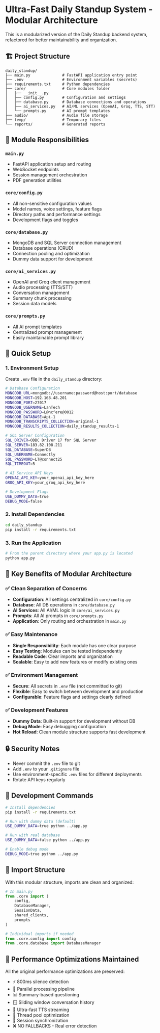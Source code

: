 # Ultra-Fast Daily Standup System - Modular Architecture

This is a modularized version of the Daily Standup backend system, refactored for better maintainability and organization.

## 🏗️ Project Structure

```
daily_standup/
├── main.py              # FastAPI application entry point
├── .env                 # Environment variables (secrets)
├── requirements.txt     # Python dependencies
├── core/                # Core modules folder
│   ├── __init__.py
│   ├── config.py        # Configuration and settings
│   ├── database.py      # Database connections and operations
│   ├── ai_services.py   # AI/ML services (OpenAI, Groq, TTS, STT)
│   └── prompts.py       # AI prompt templates
├── audio/               # Audio file storage
├── temp/                # Temporary files
└── reports/             # Generated reports
```

## 🔧 Module Responsibilities

### `main.py`
- FastAPI application setup and routing
- WebSocket endpoints
- Session management orchestration
- PDF generation utilities

### `core/config.py`
- All non-sensitive configuration values
- Model names, voice settings, feature flags
- Directory paths and performance settings
- Development flags and toggles

### `core/database.py`
- MongoDB and SQL Server connection management
- Database operations (CRUD)
- Connection pooling and optimization
- Dummy data support for development

### `core/ai_services.py`
- OpenAI and Groq client management
- Audio processing (TTS/STT)
- Conversation management
- Summary chunk processing
- Session data models

### `core/prompts.py`
- All AI prompt templates
- Centralized prompt management
- Easily maintainable prompt library

## 🚀 Quick Setup

### 1. Environment Setup

Create `.env` file in the `daily_standup` directory:

```bash
# Database Configuration
MONGODB_URL=mongodb://username:password@host:port/database
MONGODB_HOST=192.168.48.201
MONGODB_PORT=27017
MONGODB_USERNAME=LanTech
MONGODB_PASSWORD=L@nc^ere@0012
MONGODB_DATABASE=Api-1
MONGODB_TRANSCRIPTS_COLLECTION=original-1
MONGODB_RESULTS_COLLECTION=daily_standup_results-1

# SQL Server Configuration
SQL_DRIVER=ODBC Driver 17 for SQL Server
SQL_SERVER=183.82.108.211
SQL_DATABASE=SuperDB
SQL_USERNAME=Connectly
SQL_PASSWORD=LT@connect25
SQL_TIMEOUT=5

# AI Service API Keys
OPENAI_API_KEY=your_openai_api_key_here
GROQ_API_KEY=your_groq_api_key_here

# Development Flags
USE_DUMMY_DATA=true
DEBUG_MODE=false
```

### 2. Install Dependencies

```bash
cd daily_standup
pip install -r requirements.txt
```

### 3. Run the Application

```bash
# From the parent directory where your app.py is located
python app.py
```

## 🌟 Key Benefits of Modular Architecture

### ✅ Clean Separation of Concerns
- **Configuration**: All settings centralized in `core/config.py`
- **Database**: All DB operations in `core/database.py`
- **AI Services**: All AI/ML logic in `core/ai_services.py`
- **Prompts**: All AI prompts in `core/prompts.py`
- **Application**: Only routing and orchestration in `main.py`

### ✅ Easy Maintenance
- **Single Responsibility**: Each module has one clear purpose
- **Easy Testing**: Modules can be tested independently
- **Readable Code**: Clear imports and organization
- **Scalable**: Easy to add new features or modify existing ones

### ✅ Environment Management
- **Secure**: All secrets in `.env` file (not committed to git)
- **Flexible**: Easy to switch between development and production
- **Configurable**: Feature flags and settings clearly defined

### ✅ Development Features
- **Dummy Data**: Built-in support for development without DB
- **Debug Mode**: Easy debugging configuration
- **Hot Reload**: Clean module structure supports fast development

## 🔒 Security Notes

- Never commit the `.env` file to git
- Add `.env` to your `.gitignore` file
- Use environment-specific `.env` files for different deployments
- Rotate API keys regularly

## 🔧 Development Commands

```bash
# Install dependencies
pip install -r requirements.txt

# Run with dummy data (default)
USE_DUMMY_DATA=true python ../app.py

# Run with real database
USE_DUMMY_DATA=false python ../app.py

# Enable debug mode
DEBUG_MODE=true python ../app.py
```

## 📁 Import Structure

With this modular structure, imports are clean and organized:

```python
# In main.py
from .core import (
    config,
    DatabaseManager,
    SessionData,
    shared_clients,
    prompts
)

# Individual imports if needed
from .core.config import config
from .core.database import DatabaseManager
```

## 🚀 Performance Optimizations Maintained

All the original performance optimizations are preserved:
- ⚡ 800ms silence detection
- 🔄 Parallel processing pipeline
- 📊 Summary-based questioning
- 🪟 Sliding window conversation history
- 🎵 Ultra-fast TTS streaming
- 🧵 Thread pool optimization
- 🔄 Session synchronization
- ❌ NO FALLBACKS - Real error detection